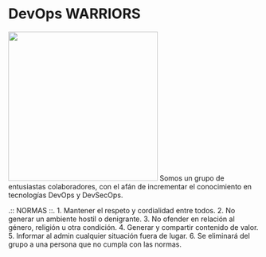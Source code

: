 # DevOps WARRIORS
<img src="https://www.gworks-ec.com/nia/uploads/2023/05/DevOps-Warriors.png" width="300"/>
Somos un grupo de entusiastas colaboradores, 
con el afán de incrementar el conocimiento en 
tecnologías DevOps y DevSecOps.

<p>
.:: NORMAS ::.
1. Mantener el respeto y cordialidad entre todos.
2. No generar un ambiente hostil o denigrante.
3. No ofender en relación al género, religión u otra condición.
4. Generar y compartir contenido de valor.
5. Informar al admin cualquier situación fuera de lugar.
6. Se eliminará del grupo a una persona que no cumpla con las normas.
</p>
